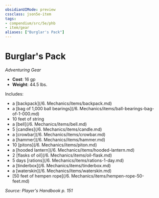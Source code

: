 ```yaml
---
obsidianUIMode: preview
cssclass: json5e-item
tags:
- compendium/src/5e/phb
- item/gear
aliases: ["Burglar's Pack"]
---
```

# Burglar's Pack
*Adventuring Gear*  

- **Cost**: 16 gp
- **Weight**: 44.5 lbs.

Includes:

- a [backpack](/6. Mechanics/items/backpack.md)  
- a [bag of 1,000 ball bearings](/6. Mechanics/items/ball-bearings-bag-of-1-000.md)  
- 10 feet of string  
- a [bell](/6. Mechanics/items/bell.md)  
- 5 [candles](/6. Mechanics/items/candle.md)  
- a [crowbar](/6. Mechanics/items/crowbar.md)  
- a [hammer](/6. Mechanics/items/hammer.md)  
- 10 [pitons](/6. Mechanics/items/piton.md)  
- a [hooded lantern](/6. Mechanics/items/hooded-lantern.md)  
- 2 [flasks of oil](/6. Mechanics/items/oil-flask.md)  
- 5 days [rations](/6. Mechanics/items/rations-1-day.md)  
- a [tinderbox](/6. Mechanics/items/tinderbox.md)  
- a [waterskin](/6. Mechanics/items/waterskin.md)  
- [50 feet of hempen rope](/6. Mechanics/items/hempen-rope-50-feet.md)  

*Source: Player's Handbook p. 151*
